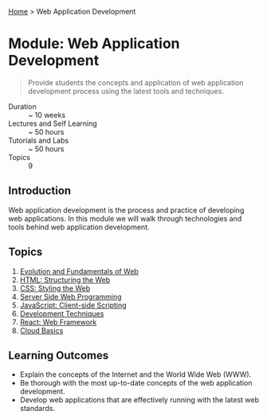 [Home](../README.md) > Web Application Development

# Module: Web Application Development

> Provide students the concepts and application of web application development process using the latest tools and techniques.

<dl>
<dt>Duration</dt>
<dd>~ 10 weeks</dd>
<dt>Lectures and Self Learning</dt>
<dd>~ 50 hours</dd>
<dt>Tutorials and Labs</dt>
<dd>~ 50 hours</dd>
<dt>Topics</dt>
<dd>9</dd>
</dl>

## Introduction

Web application development is the process and practice of developing web applications. In this module we will walk through technologies and tools behind web application development.

## Topics

1. [Evolution and Fundamentals of Web](./01-evolution-and-fundamentals-of-web.md)
2. [HTML: Structuring the Web](./02-html-structuring-the-web.md)
3. [CSS: Styling the Web](./03-css-styling-the-web.md)
4. [Server Side Web Programming](./04-server-side-web-programming.md)
5. [JavaScript: Client-side Scripting](./05-javascript-client-side-scripting.md)
6. [Development Techniques](./06-development-techniques.md)
7. [React: Web Framework](./07-react-web-framework.md)
8. [Cloud Basics](./08-cloud-basics.md)

## Learning Outcomes

- Explain the concepts of the Internet and the World Wide Web (WWW).
- Be thorough with the most up-to-date concepts of the web application development.
- Develop web applications that are effectively running with the latest web standards.
